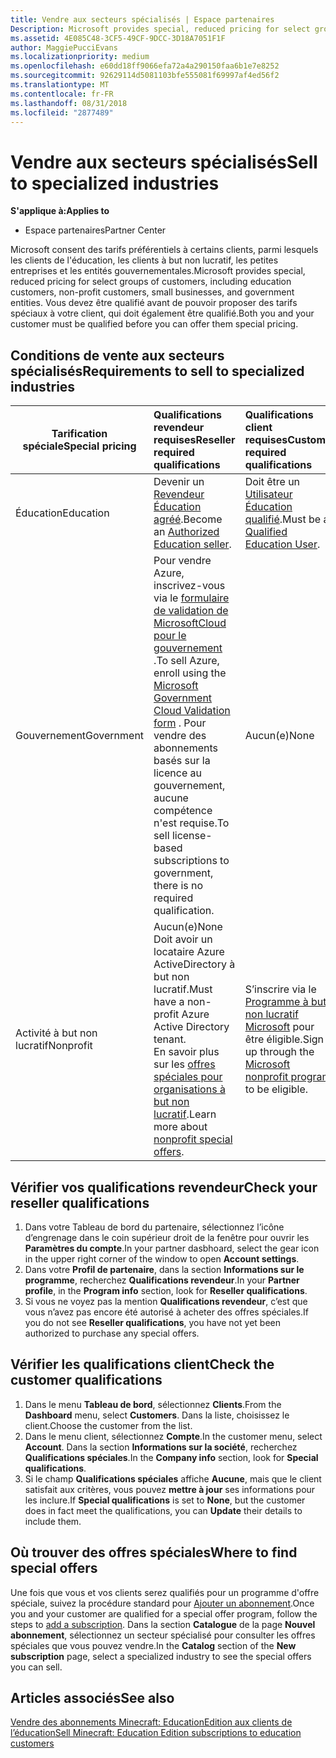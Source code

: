 ```yaml
---
title: Vendre aux secteurs spécialisés | Espace partenaires
Description: Microsoft provides special, reduced pricing for select groups of customers, including education customers, non-profit customers, and government users.
ms.assetid: 4E085C48-3CF5-49CF-9DCC-3D18A7051F1F
author: MaggiePucciEvans
ms.localizationpriority: medium
ms.openlocfilehash: e60dd18ff9066efa72a4a290150faa6b1e7e8252
ms.sourcegitcommit: 92629114d5081103bfe555081f69997af4ed56f2
ms.translationtype: MT
ms.contentlocale: fr-FR
ms.lasthandoff: 08/31/2018
ms.locfileid: "2877489"
---
```

# <a name="sell-to-specialized-industries"></a><span data-ttu-id="cbf82-102">Vendre aux secteurs spécialisés</span><span class="sxs-lookup"><span data-stu-id="cbf82-102">Sell to specialized industries</span></span>

**<span data-ttu-id="cbf82-103">S'applique à:</span><span class="sxs-lookup"><span data-stu-id="cbf82-103">Applies to</span></span>**

-  <span data-ttu-id="cbf82-104">Espace partenaires</span><span class="sxs-lookup"><span data-stu-id="cbf82-104">Partner Center</span></span>

<span data-ttu-id="cbf82-105">Microsoft consent des tarifs préférentiels à certains clients, parmi lesquels les clients de l'éducation, les clients à but non lucratif, les petites entreprises et les entités gouvernementales.</span><span class="sxs-lookup"><span data-stu-id="cbf82-105">Microsoft provides special, reduced pricing for select groups of customers, including education customers, non-profit customers, small businesses, and government entities.</span></span> <span data-ttu-id="cbf82-106">Vous devez être qualifié avant de pouvoir proposer des tarifs spéciaux à votre client, qui doit également être qualifié.</span><span class="sxs-lookup"><span data-stu-id="cbf82-106">Both you and your customer must be qualified before you can offer them special pricing.</span></span> 

## <a name="requirements-to-sell-to-specialized-industries"></a><span data-ttu-id="cbf82-107">Conditions de vente aux secteurs spécialisés</span><span class="sxs-lookup"><span data-stu-id="cbf82-107">Requirements to sell to specialized industries</span></span>

|**<span data-ttu-id="cbf82-108">Tarification spéciale</span><span class="sxs-lookup"><span data-stu-id="cbf82-108">Special pricing</span></span>**   |**<span data-ttu-id="cbf82-109">Qualifications revendeur requises</span><span class="sxs-lookup"><span data-stu-id="cbf82-109">Reseller required qualifications</span></span>**   |**<span data-ttu-id="cbf82-110">Qualifications client requises</span><span class="sxs-lookup"><span data-stu-id="cbf82-110">Customer required qualifications</span></span>**   |
|----------------------------|:---------------------------------|:------------------------------------------|
|<span data-ttu-id="cbf82-111">Éducation</span><span class="sxs-lookup"><span data-stu-id="cbf82-111">Education</span></span>   |<span data-ttu-id="cbf82-112">Devenir un [Revendeur Éducation agréé](https://www.mepn.com).</span><span class="sxs-lookup"><span data-stu-id="cbf82-112">Become an [Authorized Education seller](https://www.mepn.com).</span></span>   | <span data-ttu-id="cbf82-113">Doit être un [Utilisateur Éducation qualifié](http://www.microsoftvolumelicensing.com/DocumentSearch.aspx?Mode=3&DocumentTypeId=7).</span><span class="sxs-lookup"><span data-stu-id="cbf82-113">Must be a [Qualified Education User](http://www.microsoftvolumelicensing.com/DocumentSearch.aspx?Mode=3&DocumentTypeId=7).</span></span>   |
|<span data-ttu-id="cbf82-114">Gouvernement</span><span class="sxs-lookup"><span data-stu-id="cbf82-114">Government</span></span>   |<span data-ttu-id="cbf82-115">Pour vendre Azure, inscrivez-vous via le [formulaire de validation de MicrosoftCloud pour le gouvernement](http://azuregov.microsoft.com/csp) .</span><span class="sxs-lookup"><span data-stu-id="cbf82-115">To sell Azure, enroll using the [Microsoft Government Cloud Validation form](http://azuregov.microsoft.com/csp) .</span></span> <span data-ttu-id="cbf82-116">Pour vendre des abonnements basés sur la licence au gouvernement, aucune compétence n'est requise.</span><span class="sxs-lookup"><span data-stu-id="cbf82-116">To sell license-based subscriptions to government, there is no required qualification.</span></span>|   <span data-ttu-id="cbf82-117">Aucun(e)</span><span class="sxs-lookup"><span data-stu-id="cbf82-117">None</span></span>|
|<span data-ttu-id="cbf82-118">Activité à but non lucratif</span><span class="sxs-lookup"><span data-stu-id="cbf82-118">Nonprofit</span></span>  |<span data-ttu-id="cbf82-119">Aucun(e)</span><span class="sxs-lookup"><span data-stu-id="cbf82-119">None</span></span><br><span data-ttu-id="cbf82-120">Doit avoir un locataire Azure ActiveDirectory à but non lucratif.</span><span class="sxs-lookup"><span data-stu-id="cbf82-120">Must have a non-profit Azure Active Directory tenant.</span></span><br><span data-ttu-id="cbf82-121">En savoir plus sur les [offres spéciales pour organisations à but non lucratif](https://assetsprod.microsoft.com/mpn/en-us/nonprofit-skus-in-csp-faq.pdf).</span><span class="sxs-lookup"><span data-stu-id="cbf82-121">Learn more about [nonprofit special offers](https://assetsprod.microsoft.com/mpn/en-us/nonprofit-skus-in-csp-faq.pdf).</span></span>   |<span data-ttu-id="cbf82-122">S’inscrire via le [Programme à but non lucratif Microsoft](https://nonprofit.microsoft.com/#/register) pour être éligible.</span><span class="sxs-lookup"><span data-stu-id="cbf82-122">Sign up through the [Microsoft nonprofit program](https://nonprofit.microsoft.com/#/register) to be eligible.</span></span>   |


## <a name="check-your-reseller-qualifications"></a><span data-ttu-id="cbf82-123">Vérifier vos qualifications revendeur</span><span class="sxs-lookup"><span data-stu-id="cbf82-123">Check your reseller qualifications</span></span>

1.  <span data-ttu-id="cbf82-124">Dans votre Tableau de bord du partenaire, sélectionnez l’icône d’engrenage dans le coin supérieur droit de la fenêtre pour ouvrir les **Paramètres du compte**.</span><span class="sxs-lookup"><span data-stu-id="cbf82-124">In your partner dasbhoard, select the gear icon in the upper right corner of the window to open **Account settings**.</span></span>
2.  <span data-ttu-id="cbf82-125">Dans votre **Profil de partenaire**, dans la section **Informations sur le programme**, recherchez **Qualifications revendeur**.</span><span class="sxs-lookup"><span data-stu-id="cbf82-125">In your **Partner profile**, in the **Program info** section, look for **Reseller qualifications**.</span></span>
3.  <span data-ttu-id="cbf82-126">Si vous ne voyez pas la mention **Qualifications revendeur**, c’est que vous n’avez pas encore été autorisé à acheter des offres spéciales.</span><span class="sxs-lookup"><span data-stu-id="cbf82-126">If you do not see **Reseller qualifications**, you have not yet been authorized to purchase any special offers.</span></span>

## <a name="check-the-customer-qualifications"></a><span data-ttu-id="cbf82-127">Vérifier les qualifications client</span><span class="sxs-lookup"><span data-stu-id="cbf82-127">Check the customer qualifications</span></span>

1.  <span data-ttu-id="cbf82-128">Dans le menu **Tableau de bord**, sélectionnez **Clients**.</span><span class="sxs-lookup"><span data-stu-id="cbf82-128">From the **Dashboard** menu, select **Customers**.</span></span> <span data-ttu-id="cbf82-129">Dans la liste, choisissez le client.</span><span class="sxs-lookup"><span data-stu-id="cbf82-129">Choose the customer from the list.</span></span>
2.  <span data-ttu-id="cbf82-130">Dans le menu client, sélectionnez **Compte**.</span><span class="sxs-lookup"><span data-stu-id="cbf82-130">In the customer menu, select **Account**.</span></span> <span data-ttu-id="cbf82-131">Dans la section **Informations sur la société**, recherchez **Qualifications spéciales**.</span><span class="sxs-lookup"><span data-stu-id="cbf82-131">In the **Company info** section, look for **Special qualifications**.</span></span>
3.  <span data-ttu-id="cbf82-132">Si le champ **Qualifications spéciales** affiche **Aucune**, mais que le client satisfait aux critères, vous pouvez **mettre à jour** ses informations pour les inclure.</span><span class="sxs-lookup"><span data-stu-id="cbf82-132">If **Special qualifications** is set to **None**, but the customer does in fact meet the qualifications, you can **Update** their details to include them.</span></span>

## <a name="where-to-find-special-offers"></a><span data-ttu-id="cbf82-133">Où trouver des offres spéciales</span><span class="sxs-lookup"><span data-stu-id="cbf82-133">Where to find special offers</span></span>

<span data-ttu-id="cbf82-134">Une fois que vous et vos clients serez qualifiés pour un programme d'offre spéciale, suivez la procédure standard pour [Ajouter un abonnement](create-a-new-subscription.md).</span><span class="sxs-lookup"><span data-stu-id="cbf82-134">Once you and your customer are qualified for a special offer program, follow the steps to [add a subscription](create-a-new-subscription.md).</span></span> <span data-ttu-id="cbf82-135">Dans la section **Catalogue** de la page **Nouvel abonnement**, sélectionnez un secteur spécialisé pour consulter les offres spéciales que vous pouvez vendre.</span><span class="sxs-lookup"><span data-stu-id="cbf82-135">In the **Catalog** section of the **New subscription** page, select a specialized industry to see the special offers you can sell.</span></span>

## <a name="see-also"></a><span data-ttu-id="cbf82-136">Articles associés</span><span class="sxs-lookup"><span data-stu-id="cbf82-136">See also</span></span>

[<span data-ttu-id="cbf82-137">Vendre des abonnements Minecraft: EducationEdition aux clients de l’éducation</span><span class="sxs-lookup"><span data-stu-id="cbf82-137">Sell Minecraft: Education Edition subscriptions to education customers</span></span>](minecraft-subscriptions.md)


 

 

 



